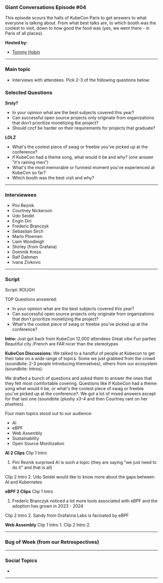 
### Giant Conversations Episode #04

This episode scours the halls of KubeCon Paris to get answers to what everyone is talking about. From what best talks are, to which booth was the coolest to visit, down to how good the food was (yes, we went there - in Paris of all places).

**Hosted by:** 

* [Tommy Hobin](https://twitter.com/tommyhobin)


------------------------------------------------------------------------------------------------------------------------------
### Main topic

* Interviews with attendees. Pick 2-3 of the following questions below:

### Selected Questions

**Srsly?**
- In your opinion what are the best subjects covered this year?
- Can successful open source projects only originate from organizations that don’t prioritize monetizing the project?
- Should cncf be harder on their requirements for projects that graduate?

**LOLZ**
- What's the coolest piece of swag or freebie you've picked up at the conference?
- If KubeCon had a theme song, what would it be and why? (one answer "it's raining men")
- What's the most memorable or funniest moment you've experienced at KubeCon so far?
- Which booth was the best visit and why?

------------------------------------------------------------------------------------------------------------------------------

### Interviewees

* Pini Reznik
* Courtney Nickerson
* Udo Seidel
* Engin Diri
* Frederic Branczyk
* Sebastian Sirch
* Marlo Ploemen
* Liam Woodleigh
* Shirley (from Grafana)
* Dominik Kress
* Ralf Dahmen
* Ivana Zivkovic

------------------------------------------------------------------------------------------------------------------------------

### Script

Script: ROUGH

TOP Questions answered:
- In your opinion what are the best subjects covered this year?
- Can successful open source projects only originate from organizations that don’t prioritize monetizing the project?
- What's the coolest piece of swag or freebie you've picked up at the conference?


**Intro:**
Just got back from KubeCon
12,000 attendees 
Great vibe
Fun parties
Beautiful city /French are FAR nicer than the stereotypes 

**KubeCon Discussions:**
We talked to a handful of people at Kubecon to get their take on a wide range of topics. Some we just grabbed from the crowd (soundbite: 2-3 people introducing themselves), others from our ecosystem (soundbite: Intros).

We drafted a bunch of questions and asked them to answer the ones that they felt most comfortable covering. Questions like If KubeCon had a theme song what would it be, or what's the coolest piece of swag or freebie you've picked up at the conference?. We got a lot of mixed answers except for that last one (soundbite (plushy x3-4 and then Courtney rant on her plushies).

Four main topics stood out to our audience:
- AI
- eBPF
- Web Assembly
- Sustainability
- Open Source Monitization

**AI 2 Clips**
Clip 1 Intro
1. Pini Reznik surprised AI is such a topic (they are saying "we just need to do it" and that is all)

Clip 2 Intro
2. Udo Seidel would like to know more about the gaps between AI and Kubernetes

**eBPF 2 Clips**
Clip 1 Intro
1. Frederic Branczyk noticed a lot more tools associated with eBPF and the adoption has grown in 2023 - 2024

Clip 2 Intro
2. Sandy from Grafanna Labs is facinated by eBPF

**Web Assembly**
Clip 1 Intro
1. 
Clip 2 Intro
2. 

------------------------------------------------------------------------------------------------------------------------------


### Bug of Week (from our Retrospectives)


------------------------------------------------------------------------------------------------------------------------------

### Social Topics

* 

------------------------------------------------------------------------------------------------------------------------------


